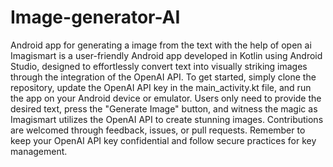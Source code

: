 # Image-generator-AI
Android app for generating a image from the text with the help of open ai
Imagismart is a user-friendly Android app developed in Kotlin using Android Studio, designed to effortlessly convert text into visually striking images through the integration of the OpenAI API. To get started, simply clone the repository, update the OpenAI API key in the main_activity.kt file, and run the app on your Android device or emulator. Users only need to provide the desired text, press the "Generate Image" button, and witness the magic as Imagismart utilizes the OpenAI API to create stunning images. Contributions are welcomed through feedback, issues, or pull requests. Remember to keep your OpenAI API key confidential and follow secure practices for key management.
